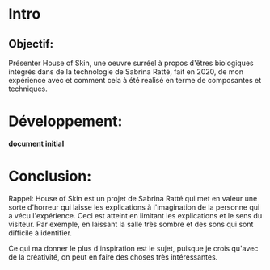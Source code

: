 # Intro

## Objectif: 
Présenter House of Skin, une oeuvre surréel à propos d'êtres biologiques intégrés dans de la technologie de Sabrina Ratté, fait en 2020, de mon expérience avec et comment cela à été realisé en terme de composantes et techniques.

# Développement: 
**document initial**

# Conclusion: 
Rappel: House of Skin est un projet de Sabrina Ratté qui met en valeur une sorte d'horreur qui laisse les explications à l'imagination de la personne qui a vécu l'expérience. Ceci est atteint en limitant les explications et le sens du visiteur. Par exemple, en laissant la salle très sombre et des sons qui sont difficile à identifier.

Ce qui ma donner le plus d'inspiration est le sujet, puisque je crois qu'avec de la créativité, on peut en faire des choses très intéressantes.
